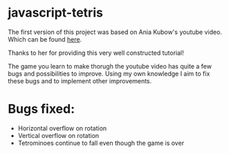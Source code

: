 ﻿# javascript-tetris

The first version of this project was based on Ania Kubow's youtube video. Which can be found <a href="https://www.youtube.com/watch?v=w1JJfK09ujQ&feature=youtu.be">here</a>. 

Thanks to her for providing this very well constructed tutorial!

The game you learn to make thorugh the youtube video has quite a few bugs and possibilities to improve. Using my own knowledge I aim to fix these bugs and to implement other improvements.

# Bugs fixed:
<ul>
  <li>Horizontal overflow on rotation</li>
  <li>Vertical overflow on rotation</li>
  <li>Tetrominoes continue to fall even though the game is over</li>
</ul>
